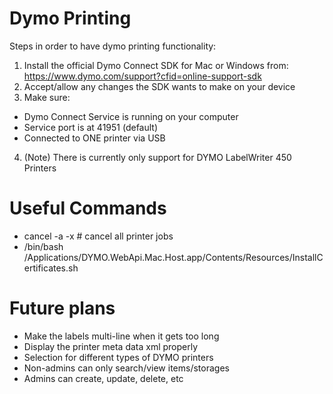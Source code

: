 # Dymo Printing

Steps in order to have dymo printing functionality:

1. Install the official Dymo Connect SDK for Mac or Windows from: https://www.dymo.com/support?cfid=online-support-sdk
2. Accept/allow any changes the SDK wants to make on your device
3. Make sure:

- Dymo Connect Service is running on your computer
- Service port is at 41951 (default)
- Connected to ONE printer via USB

4. (Note) There is currently only support for DYMO LabelWriter 450 Printers

# Useful Commands

- cancel -a -x # cancel all printer jobs
- /bin/bash /Applications/DYMO.WebApi.Mac.Host.app/Contents/Resources/InstallCertificates.sh

# Future plans

- Make the labels multi-line when it gets too long
- Display the printer meta data xml properly
- Selection for different types of DYMO printers
- Non-admins can only search/view items/storages
- Admins can create, update, delete, etc
